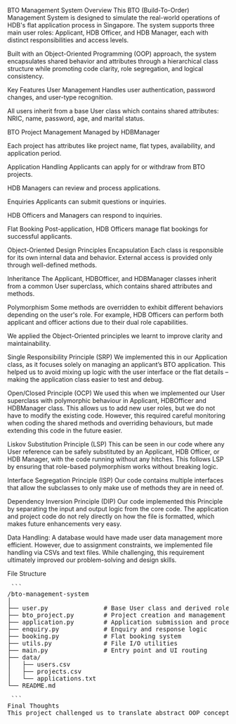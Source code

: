 BTO Management System
Overview
This BTO (Build-To-Order) Management System is designed to simulate the real-world operations of HDB's flat application process in Singapore. The system supports three main user roles: Applicant, HDB Officer, and HDB Manager, each with distinct responsibilities and access levels.

Built with an Object-Oriented Programming (OOP) approach, the system encapsulates shared behavior and attributes through a hierarchical class structure while promoting code clarity, role segregation, and logical consistency.

Key Features
User Management
Handles user authentication, password changes, and user-type recognition.

All users inherit from a base User class which contains shared attributes: NRIC, name, password, age, and marital status.

BTO Project Management
Managed by HDBManager

Each project has attributes like project name, flat types, availability, and application period.

Application Handling
Applicants can apply for or withdraw from BTO projects.

HDB Managers can review and process applications.

Enquiries
Applicants can submit questions or inquiries.

HDB Officers and Managers can respond to inquiries.

Flat Booking
Post-application, HDB Officers manage flat bookings for successful applicants.

Object-Oriented Design Principles
Encapsulation
Each class is responsible for its own internal data and behavior. External access is provided only through well-defined methods.

Inheritance
The Applicant, HDBOfficer, and HDBManager classes inherit from a common User superclass, which contains shared attributes and methods.

Polymorphism
Some methods are overridden to exhibit different behaviors depending on the user's role. For example, HDB Officers can perform both applicant and officer actions due to their dual role capabilities.

We applied the Object-Oriented principles we learnt to improve clarity and maintainability.

Single Responsibility Principle (SRP)
We implemented this in our Application class, as it focuses solely on managing an applicant’s BTO application. This helped us to avoid mixing up logic with the user interface or the flat details – making the application class easier to test and debug.

Open/Closed Principle (OCP)
We used this when we implemented our User superclass with polymorphic behaviour in Applicant, HDBOfficer and HDBManager class. This allows us to add new user roles, but we do not have to modify the existing code. However, this required careful monitoring when coding the shared methods and overriding behaviours, but made extending this code in the future easier.

Liskov Substitution Principle (LSP)
This can be seen in our code where any User reference can be safely substituted by an Applicant, HDB Officer, or HDB Manager, with the code running without any hitches. This follows LSP by ensuring that role-based polymorphism works without breaking logic. 

Interface Segregation Principle (ISP)
Our code contains multiple interfaces that allow the subclasses to only make use of methods they are in need of. 

Dependency Inversion Principle (DIP)
Our code implemented this Principle by separating the input and output logic from the core code. The application and project code do not rely directly on how the file is formatted, which makes future enhancements very easy. 

Data Handling: A database would have made user data management more efficient. However, due to assignment constraints, we implemented file handling via CSVs and text files. While challenging, this requirement ultimately improved our problem-solving and design skills.

File Structure
<pre> ``` 
/bto-management-system
│
├── user.py               # Base User class and derived roles
├── bto_project.py        # Project creation and management
├── application.py        # Application submission and processing
├── enquiry.py            # Enquiry and response logic
├── booking.py            # Flat booking system
├── utils.py              # File I/O utilities
├── main.py               # Entry point and UI routing
├── data/
│   ├── users.csv
│   ├── projects.csv
│   └── applications.txt
└── README.md<pre> ``` 
Final Thoughts
This project challenged us to translate abstract OOP concepts into a realistic simulation of a public housing system. Despite design challenges and constraints like file-based storage, the experience reinforced good design practices, such as modularization, role-based access, and planning-before-coding.

